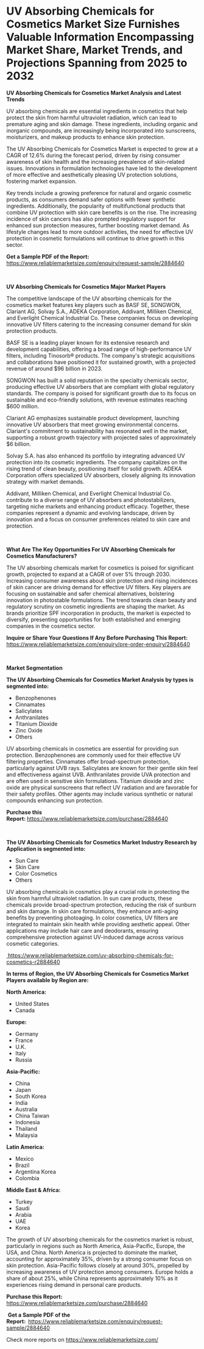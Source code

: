 <p><h1>UV Absorbing Chemicals for Cosmetics Market Size Furnishes Valuable Information Encompassing Market Share, Market Trends, and Projections Spanning from 2025 to 2032</h1></p><p><strong>UV Absorbing Chemicals for Cosmetics Market Analysis and Latest Trends</strong></p>
<p><p>UV absorbing chemicals are essential ingredients in cosmetics that help protect the skin from harmful ultraviolet radiation, which can lead to premature aging and skin damage. These ingredients, including organic and inorganic compounds, are increasingly being incorporated into sunscreens, moisturizers, and makeup products to enhance skin protection. </p><p>The UV Absorbing Chemicals for Cosmetics Market is expected to grow at a CAGR of 12.6% during the forecast period, driven by rising consumer awareness of skin health and the increasing prevalence of skin-related issues. Innovations in formulation technologies have led to the development of more effective and aesthetically pleasing UV protection solutions, fostering market expansion.</p><p>Key trends include a growing preference for natural and organic cosmetic products, as consumers demand safer options with fewer synthetic ingredients. Additionally, the popularity of multifunctional products that combine UV protection with skin care benefits is on the rise. The increasing incidence of skin cancers has also prompted regulatory support for enhanced sun protection measures, further boosting market demand. As lifestyle changes lead to more outdoor activities, the need for effective UV protection in cosmetic formulations will continue to drive growth in this sector.</p></p>
<p><strong>Get a Sample PDF of the Report:&nbsp;</strong> <a href="https://www.reliablemarketsize.com/enquiry/request-sample/2884640?utm_campaign=2932&utm_medium=2&utm_source=Github&utm_content=ia&utm_term=13032025&utm_id=uv-absorbing-chemicals-for-cosmetics">https://www.reliablemarketsize.com/enquiry/request-sample/2884640</a></p>
<p>&nbsp;</p>
<p><strong>UV Absorbing Chemicals for Cosmetics Major Market Players</strong></p>
<p><p>The competitive landscape of the UV absorbing chemicals for the cosmetics market features key players such as BASF SE, SONGWON, Clariant AG, Solvay S.A., ADEKA Corporation, Addivant, Milliken Chemical, and Everlight Chemical Industrial Co. These companies focus on developing innovative UV filters catering to the increasing consumer demand for skin protection products.</p><p>BASF SE is a leading player known for its extensive research and development capabilities, offering a broad range of high-performance UV filters, including Tinosorb® products. The company's strategic acquisitions and collaborations have positioned it for sustained growth, with a projected revenue of around $96 billion in 2023.</p><p>SONGWON has built a solid reputation in the specialty chemicals sector, producing effective UV absorbers that are compliant with global regulatory standards. The company is poised for significant growth due to its focus on sustainable and eco-friendly solutions, with revenue estimates reaching $600 million.</p><p>Clariant AG emphasizes sustainable product development, launching innovative UV absorbers that meet growing environmental concerns. Clariant's commitment to sustainability has resonated well in the market, supporting a robust growth trajectory with projected sales of approximately $6 billion.</p><p>Solvay S.A. has also enhanced its portfolio by integrating advanced UV protection into its cosmetic ingredients. The company capitalizes on the rising trend of clean beauty, positioning itself for solid growth. ADEKA Corporation offers specialized UV absorbers, closely aligning its innovation strategy with market demands.</p><p>Addivant, Milliken Chemical, and Everlight Chemical Industrial Co. contribute to a diverse range of UV absorbers and photostabilizers, targeting niche markets and enhancing product efficacy. Together, these companies represent a dynamic and evolving landscape, driven by innovation and a focus on consumer preferences related to skin care and protection.</p></p>
<p>&nbsp;</p>
<p><strong>What Are The Key Opportunities For UV Absorbing Chemicals for Cosmetics Manufacturers?</strong></p>
<p><p>The UV absorbing chemicals market for cosmetics is poised for significant growth, projected to expand at a CAGR of over 5% through 2030. Increasing consumer awareness about skin protection and rising incidences of skin cancer are driving demand for effective UV filters. Key players are focusing on sustainable and safer chemical alternatives, bolstering innovation in photostable formulations. The trend towards clean beauty and regulatory scrutiny on cosmetic ingredients are shaping the market. As brands prioritize SPF incorporation in products, the market is expected to diversify, presenting opportunities for both established and emerging companies in the cosmetics sector.</p></p>
<p><strong>Inquire or Share Your Questions If Any Before Purchasing This Report:</strong> <a href="https://www.reliablemarketsize.com/enquiry/pre-order-enquiry/2884640?utm_campaign=2932&utm_medium=2&utm_source=Github&utm_content=ia&utm_term=13032025&utm_id=uv-absorbing-chemicals-for-cosmetics">https://www.reliablemarketsize.com/enquiry/pre-order-enquiry/2884640</a></p>
<p>&nbsp;</p>
<p><strong>Market Segmentation</strong></p>
<p><strong>The UV Absorbing Chemicals for Cosmetics Market Analysis by types is segmented into:</strong></p>
<p><ul><li>Benzophenones</li><li>Cinnamates</li><li>Salicylates</li><li>Anthranilates</li><li>Titanium Dioxide</li><li>Zinc Oxide</li><li>Others</li></ul></p>
<p><p>UV absorbing chemicals in cosmetics are essential for providing sun protection. Benzophenones are commonly used for their effective UV filtering properties. Cinnamates offer broad-spectrum protection, particularly against UVB rays. Salicylates are known for their gentle skin feel and effectiveness against UVB. Anthranilates provide UVA protection and are often used in sensitive skin formulations. Titanium dioxide and zinc oxide are physical sunscreens that reflect UV radiation and are favorable for their safety profiles. Other agents may include various synthetic or natural compounds enhancing sun protection.</p></p>
<p><strong>Purchase this Report:&nbsp;</strong><a href="https://www.reliablemarketsize.com/purchase/2884640?utm_campaign=2932&utm_medium=2&utm_source=Github&utm_content=ia&utm_term=13032025&utm_id=uv-absorbing-chemicals-for-cosmetics">https://www.reliablemarketsize.com/purchase/2884640</a></p>
<p>&nbsp;</p>
<p><strong>The UV Absorbing Chemicals for Cosmetics Market Industry Research by Application is segmented into:</strong></p>
<p><ul><li>Sun Care</li><li>Skin Care</li><li>Color Cosmetics</li><li>Others</li></ul></p>
<p><p>UV absorbing chemicals in cosmetics play a crucial role in protecting the skin from harmful ultraviolet radiation. In sun care products, these chemicals provide broad-spectrum protection, reducing the risk of sunburn and skin damage. In skin care formulations, they enhance anti-aging benefits by preventing photoaging. In color cosmetics, UV filters are integrated to maintain skin health while providing aesthetic appeal. Other applications may include hair care and deodorants, ensuring comprehensive protection against UV-induced damage across various cosmetic categories.</p></p>
<p><a href="https://www.reliablemarketsize.com/uv-absorbing-chemicals-for-cosmetics-r2884640?utm_campaign=2932&utm_medium=2&utm_source=Github&utm_content=ia&utm_term=13032025&utm_id=uv-absorbing-chemicals-for-cosmetics">&nbsp;https://www.reliablemarketsize.com/uv-absorbing-chemicals-for-cosmetics-r2884640</a></p>
<p><strong>In terms of Region, the UV Absorbing Chemicals for Cosmetics Market Players available by Region are:</strong></p>
<p>
    <p> <strong> North America: </strong>
        <ul>
            <li>United States</li>
            <li>Canada</li>
        </ul>
        </p> 
    <p> <strong> Europe: </strong>
        <ul>
            <li>Germany</li>
            <li>France</li>
            <li>U.K.</li>
            <li>Italy</li>
            <li>Russia</li>
        </ul>
        </p> 
    <p> <strong> Asia-Pacific: </strong>
        <ul>
            <li>China</li>
            <li>Japan</li>
            <li>South Korea</li>
            <li>India</li>
            <li>Australia</li>
            <li>China Taiwan</li>
            <li>Indonesia</li>
            <li>Thailand</li>
            <li>Malaysia</li>
        </ul>
        </p> 
    <p> <strong> Latin America: </strong>
        <ul>
            <li>Mexico</li>
            <li>Brazil</li>
            <li>Argentina Korea</li>
            <li>Colombia</li>
        </ul>
        </p> 
    <p> <strong> Middle East & Africa: </strong>
        <ul>
            <li>Turkey</li>
            <li>Saudi</li>
            <li>Arabia</li>
            <li>UAE</li>
            <li>Korea</li>
        </ul>
    </p>
    </p>
<p><p>The growth of UV absorbing chemicals for the cosmetics market is robust, particularly in regions such as North America, Asia-Pacific, Europe, the USA, and China. North America is projected to dominate the market, accounting for approximately 35%, driven by a strong consumer focus on skin protection. Asia-Pacific follows closely at around 30%, propelled by increasing awareness of UV protection among consumers. Europe holds a share of about 25%, while China represents approximately 10% as it experiences rising demand in personal care products.</p></p>
<p><strong>Purchase this Report: </strong><a href="https://www.reliablemarketsize.com/purchase/2884640?utm_campaign=2932&utm_medium=2&utm_source=Github&utm_content=ia&utm_term=13032025&utm_id=uv-absorbing-chemicals-for-cosmetics">https://www.reliablemarketsize.com/purchase/2884640</a></p>
<p>&nbsp;<strong>Get a Sample PDF of the Report:&nbsp;&nbsp;</strong><a href="https://www.reliablemarketsize.com/enquiry/request-sample/2884640?utm_campaign=2932&utm_medium=2&utm_source=Github&utm_content=ia&utm_term=13032025&utm_id=uv-absorbing-chemicals-for-cosmetics">https://www.reliablemarketsize.com/enquiry/request-sample/2884640</a></p>
<p><strong></strong></p>
<p>Check more reports on <a href="https://www.reliablemarketsize.com/?utm_campaign=2932&utm_medium=2&utm_source=Github&utm_content=ia&utm_term=13032025&utm_id=uv-absorbing-chemicals-for-cosmetics">https://www.reliablemarketsize.com/</a></p>